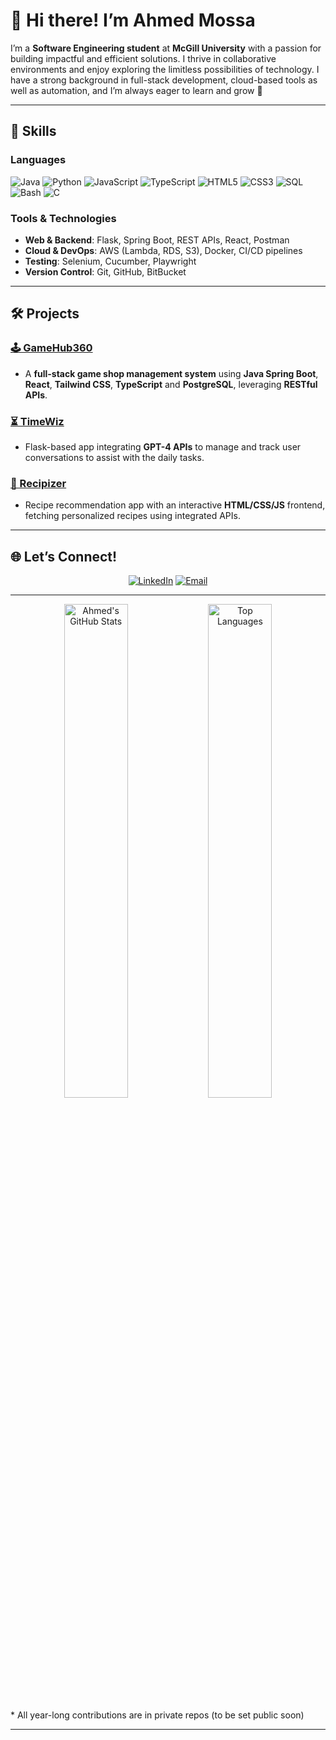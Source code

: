 # 👋 Hi there! I’m Ahmed Mossa

I’m a **Software Engineering student** at **McGill University** with a passion for building impactful and efficient solutions. I thrive in collaborative environments and enjoy exploring the limitless possibilities of technology. I have a strong background in full-stack development, cloud-based tools as well as automation, and I’m always eager to learn and grow 🚀

---

## 🔧 **Skills**

### **Languages**
<p align="left">
  <img src="https://img.shields.io/badge/Java-007396?style=flat&logo=java&logoColor=white" alt="Java"/>
  <img src="https://img.shields.io/badge/Python-3776AB?style=flat&logo=python&logoColor=white" alt="Python"/>
  <img src="https://img.shields.io/badge/JavaScript-F7DF1E?style=flat&logo=javascript&logoColor=black" alt="JavaScript"/>
  <img src="https://img.shields.io/badge/TypeScript-3178C6?style=flat&logo=typescript&logoColor=white" alt="TypeScript"/>
  <img src="https://img.shields.io/badge/HTML5-E34F26?style=flat&logo=html5&logoColor=white" alt="HTML5"/>
  <img src="https://img.shields.io/badge/CSS3-1572B6?style=flat&logo=css3&logoColor=white" alt="CSS3"/>
  <img src="https://img.shields.io/badge/SQL-4479A1?style=flat&logo=sqlite&logoColor=white" alt="SQL"/>
  <img src="https://img.shields.io/badge/Bash-4EAA25?style=flat&logo=gnubash&logoColor=white" alt="Bash"/>
  <img src="https://img.shields.io/badge/C-00599C?style=flat&logo=c&logoColor=white" alt="C"/>
</p>

### **Tools & Technologies**
- **Web & Backend**: Flask, Spring Boot, REST APIs, React, Postman  
- **Cloud & DevOps**: AWS (Lambda, RDS, S3), Docker, CI/CD pipelines  
- **Testing**: Selenium, Cucumber, Playwright  
- **Version Control**: Git, GitHub, BitBucket

---

## 🛠️ **Projects**

### [🕹️ GameHub360](https://github.com/AhmedAlRawi0/GameHub360)
- A **full-stack game shop management system** using **Java Spring Boot**, **React**, **Tailwind CSS**, **TypeScript** and **PostgreSQL**, leveraging **RESTful APIs**.

### [⏳ TimeWiz](https://github.com/AhmedAlRawi0/TimeWiz)
- Flask-based app integrating **GPT-4 APIs** to manage and track user conversations to assist with the daily tasks.

### [🥕 Recipizer](https://github.com/AhmedAlRawi0/Recipizer)
- Recipe recommendation app with an interactive **HTML/CSS/JS** frontend, fetching personalized recipes using integrated APIs.

---

## 🌐 **Let’s Connect!**

<p align="center">
<a href="https://www.linkedin.com/in/ahmdmos/"><img src="https://img.shields.io/badge/LinkedIn-0077B5?style=for-the-badge&logo=linkedin&logoColor=white" alt="LinkedIn"></a>
<a href="mailto:ahmedmossaalrawi@gmail.com"><img src="https://img.shields.io/badge/Email-D14836?style=for-the-badge&logo=gmail&logoColor=white" alt="Email"></a>
</p>

---

<p align="center">
  <img src="https://github-readme-stats.vercel.app/api?username=AhmedAlRawi0&show_icons=true&theme=tokyonight&hide_border=true" alt="Ahmed's GitHub Stats" width="45%"/>
  <img src="https://github-readme-stats.vercel.app/api/top-langs/?username=AhmedAlRawi0&layout=compact&theme=tokyonight&hide_border=true" alt="Top Languages" width="45%"/>
</p>
* All year-long contributions are in private repos (to be set public soon)

---
